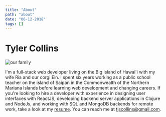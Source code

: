 ```yaml
---
title: "About"
path: "about"
date: "06-12-2018"
tags: []
---
```


# Tyler Collins

 ![our family](/images/family.jpg)

I'm a full-stack web developer living on the Big Island of Hawai'i with my wife Ria and our corgi Ein.  I spent six years working as a public school teacher on the island of Saipan in the Commonwealth of the Northern Mariana Islands before learning web development and changing careers.  If you're looking to hire a developer with experience in designing user interfaces with ReactJS, developing backend server applications in Clojure and NodeJs, and working with SQL and MongoDB backends for remote work, take a look at my [resume](/about/resume).  You can reach me at [tjscollins@gmail.com](mailto:tjscollins@gmail.com).